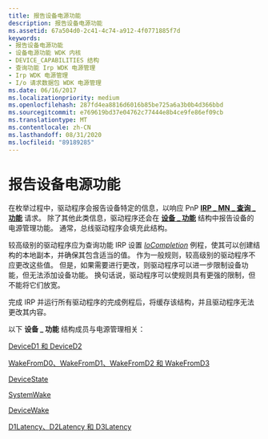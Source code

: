 ```yaml
---
title: 报告设备电源功能
description: 报告设备电源功能
ms.assetid: 67a504d0-2c41-4c74-a912-4f0771885f7d
keywords:
- 报告设备电源功能
- 设备电源功能 WDK 内核
- DEVICE_CAPABILITIES 结构
- 查询功能 Irp WDK 电源管理
- Irp WDK 电源管理
- I/o 请求数据包 WDK 电源管理
ms.date: 06/16/2017
ms.localizationpriority: medium
ms.openlocfilehash: 287fd4ea8816d6016b85be725a6a3b0b4d366bbd
ms.sourcegitcommit: e769619bd37e04762c77444e8b4ce9fe86ef09cb
ms.translationtype: MT
ms.contentlocale: zh-CN
ms.lasthandoff: 08/31/2020
ms.locfileid: "89189285"
---
```

# <a name="reporting-device-power-capabilities"></a>报告设备电源功能





在枚举过程中，驱动程序会报告设备特定的信息，以响应 PnP [**IRP \_ MN \_ 查询 \_ 功能**](./irp-mn-query-capabilities.md) 请求。 除了其他此类信息，驱动程序还会在 [**设备 \_ 功能**](/windows-hardware/drivers/ddi/wdm/ns-wdm-_device_capabilities) 结构中报告设备的电源管理功能。 通常，总线驱动程序会填充此结构。

较高级别的驱动程序应为查询功能 IRP 设置 [*IoCompletion*](/windows-hardware/drivers/ddi/wdm/nc-wdm-io_completion_routine) 例程，使其可以创建结构的本地副本，并确保其包含适当的值。 作为一般规则，较高级别的驱动程序不应更改这些值。 但是，如果需要进行更改，则驱动程序可以进一步限制设备功能，但无法添加设备功能。 换句话说，驱动程序可以使规则具有更强的限制，但不能将它们放宽。

完成 IRP 并运行所有驱动程序的完成例程后，将缓存该结构，并且驱动程序无法更改其内容。

以下 **设备 \_ 功能** 结构成员与电源管理相关：

[DeviceD1 和 DeviceD2](deviced1-and-deviced2.md)

[WakeFromD0、WakeFromD1、WakeFromD2 和 WakeFromD3](wakefromd0--wakefromd1--wakefromd2--and-wakefromd3.md)

[DeviceState](devicestate.md)

[SystemWake](systemwake.md)

[DeviceWake](devicewake.md)

[D1Latency、D2Latency 和 D3Latency](d1latency--d2latency--and-d3latency.md)

 

